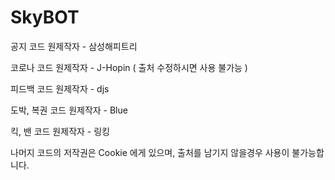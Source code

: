 # SkyBOT

공지 코드 원제작자 - 삼성해피트리

코로나 코드 원제작자 - J-Hopin ( 출처 수정하시면 사용 불가능 )

피드백 코드 원제작자 - djs

도박, 복권 코드 원제작자 - Blue

킥, 밴 코드 원제작자 - 링킹

나머지 코드의 저작권은 Cookie 에게 있으며, 출처를 남기지 않을경우 사용이 불가능합니다.
